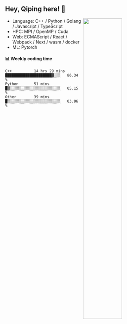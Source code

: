 

## Hey, Qiping here! :wave:

[<img align="right" width="50%" src="https://github-readme-stats.vercel.app/api?username=ppppqp&theme=dark&show_icons=true">](https://metrics.lecoq.io/ppppqp?template=classic)



-   Language: C++ / Python / Golang / Javascript / TypeScript
-   HPC: MPI / OpenMP / Cuda
-   Web: ECMAScript / React / Webpack / Next / wasm / docker
-   ML: Pytorch



#### :bar_chart: Weekly coding time

<!--START_SECTION:waka-->

```text
C++          14 hrs 29 mins  █████████████████████▓░░░   86.34 %
Python       51 mins         █▒░░░░░░░░░░░░░░░░░░░░░░░   05.15 %
Other        39 mins         █░░░░░░░░░░░░░░░░░░░░░░░░   03.96 %
```

<!--END_SECTION:waka-->
